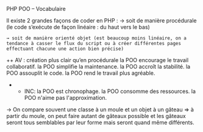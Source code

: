 PHP POO – Vocabulaire

Il existe 2 grandes façons de coder en PHP :
	→ soit de manière procédurale (le code s’exécute de façon linéaire : du haut vers le bas)

	→ soit de manière orienté objet (est beaucoup moins linéaire, on a tendance à casser le flux du script ou à créer différentes pages effectuant chacune une action bien précise)
++ AV :  création plus clair qu’en procédurale
	la POO encourage le travail collaboratif.
	la POO simplifie la maintenance.
	la POO accroît la stabilité.
	la POO assouplit le code.
	la POO rend le travail plus agréable.
- - INC:
	la POO est chronophage.
	la POO consomme des ressources.
	la POO n'aime pas l'approximation.

→ On compare souvent une classe à un moule et un objet à un gâteau => à partir du moule, on peut faire autant de gâteaux possible et les gâteaux seront tous semblables par leur forme mais seront quand même différents.